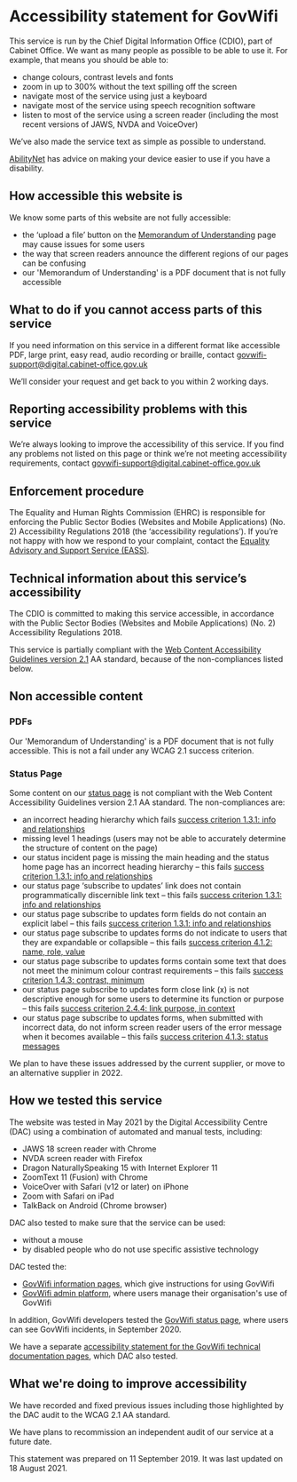 # Accessibility statement for GovWifi
This service is run by the Chief Digital Information Office (CDIO), part of Cabinet Office. We want as many people as possible to be able to use it. For example, that means you should be able to:

* change colours, contrast levels and fonts
* zoom in up to 300% without the text spilling off the screen
* navigate most of the service using just a keyboard
* navigate most of the service using speech recognition software
* listen to most of the service using a screen reader (including the most recent versions of JAWS, NVDA and VoiceOver)

We’ve also made the service text as simple as possible to understand.

[AbilityNet](https://mcmw.abilitynet.org.uk/) has advice on making your device easier to use if you have a disability.

## How accessible this website is
We know some parts of this website are not fully accessible:

* the ‘upload a file’ button on the [Memorandum of Understanding](https://admin.wifi.service.gov.uk/mou) page may cause issues for some users
* the way that screen readers announce the different regions of our pages can be confusing
* our 'Memorandum of Understanding' is a PDF document that is not fully accessible

## What to do if you cannot access parts of this service
If you need information on this service in a different format like accessible PDF, large print, easy read, audio recording or braille, contact [govwifi-support@digital.cabinet-office.gov.uk](mailto:govwifi-support@digital.cabinet-office.gov.uk)

We’ll consider your request and get back to you within 2 working days.

## Reporting accessibility problems with this service
We’re always looking to improve the accessibility of this service. If you find any problems not listed on this page or think we’re not meeting accessibility requirements, contact [govwifi-support@digital.cabinet-office.gov.uk](mailto:govwifi-support@digital.cabinet-office.gov.uk)

## Enforcement procedure
The Equality and Human Rights Commission (EHRC) is responsible for enforcing the Public Sector Bodies (Websites and Mobile Applications) (No. 2) Accessibility Regulations 2018 (the ‘accessibility regulations’). If you’re not happy with how we respond to your complaint, contact the [Equality Advisory and Support Service (EASS)](https://www.equalityadvisoryservice.com/).

## Technical information about this service’s accessibility
The CDIO is committed to making this service accessible, in accordance with the Public Sector Bodies (Websites and Mobile Applications) (No. 2) Accessibility Regulations 2018.

This service is partially compliant with the [Web Content Accessibility Guidelines version 2.1](https://www.w3.org/TR/WCAG21/) AA standard, because of the non-compliances listed below.

## Non accessible content

### PDFs

Our 'Memorandum of Understanding' is a PDF document that is not fully accessible. This is not a fail under any WCAG 2.1 success criterion.

### Status Page

Some content on our [status page](https://status.wifi.service.gov.uk/) is not compliant with the Web Content Accessibility Guidelines version 2.1 AA standard. The non-compliances are: 

*   an incorrect heading hierarchy which fails [success criterion 1.3.1: info and relationships](https://www.w3.org/TR/WCAG21/#info-and-relationships)
*   missing level 1 headings (users may not be able to accurately determine the structure of content on the page)
*   our status incident page is missing the main heading and the status home page has an incorrect heading hierarchy – this fails [success criterion 1.3.1: info and relationships](https://www.w3.org/TR/WCAG21/#info-and-relationships)
*   our status page ‘subscribe to updates’ link does not contain programmatically discernible link text – this fails [success criterion 1.3.1: info and relationships](https://www.w3.org/TR/WCAG21/#info-and-relationships)
*   our status page subscribe to updates form fields do not contain an explicit label – this fails [success criterion 1.3.1: info and relationships](https://www.w3.org/TR/WCAG21/#info-and-relationships)
*   our status page subscribe to updates forms do not indicate to users that they are expandable or collapsible – this fails [success criterion 4.1.2: name, role, value](https://www.w3.org/TR/WCAG21/#name-role-value)
*   our status page subscribe to updates forms contain some text that does not meet the minimum colour contrast requirements – this fails [success criterion 1.4.3: contrast, minimum](https://www.w3.org/TR/WCAG21/#contrast-minimum)
*   our status page subscribe to updates form close link (x) is not descriptive enough for some users to determine its function or purpose – this fails [success criterion 2.4.4: link purpose, in context](https://www.w3.org/TR/WCAG21/#link-purpose-in-context)
*   our status page subscribe to updates forms, when submitted with incorrect data, do not inform screen reader users of the error message when it becomes available – this fails [success criterion 4.1.3: status messages](https://www.w3.org/TR/WCAG21/#status-messages)

We plan to have these issues addressed by the current supplier, or move to an alternative supplier in 2022.

## How we tested this service

The website was tested in May 2021 by the Digital Accessibility Centre (DAC) using a combination of automated and manual tests, including:

* JAWS 18 screen reader with Chrome
* NVDA screen reader with Firefox
* Dragon NaturallySpeaking 15 with Internet Explorer 11
* ZoomText 11 (Fusion) with Chrome
* VoiceOver with Safari (v12 or later) on iPhone
* Zoom with Safari on iPad 
* TalkBack on Android (Chrome browser)

DAC also tested to make sure that the service can be used:

* without a mouse
* by disabled people who do not use specific assistive technology

DAC tested the:

* [GovWifi information pages](https://www.wifi.service.gov.uk/), which give instructions for using GovWifi 
* [GovWifi admin platform](https://admin.wifi.service.gov.uk/users/sign_in), where users manage their organisation's use of GovWifi 

In addition, GovWifi developers tested the [GovWifi status page](https://status.wifi.service.gov.uk/), where users can see GovWifi incidents, in September 2020.

We have a separate [accessibility statement for the GovWifi technical documentation pages](https://docs.wifi.service.gov.uk/accessibility/#accessibility-statement-for-govwifi-technical-documentation), which DAC also tested.


## What we're doing to improve accessibility

We have recorded and fixed previous issues including those highlighted by the DAC audit to the WCAG 2.1 AA standard.

We have plans to recommission an independent audit of our service at a future date. 

This statement was prepared on 11 September 2019. It was last updated on 18 August 2021.
